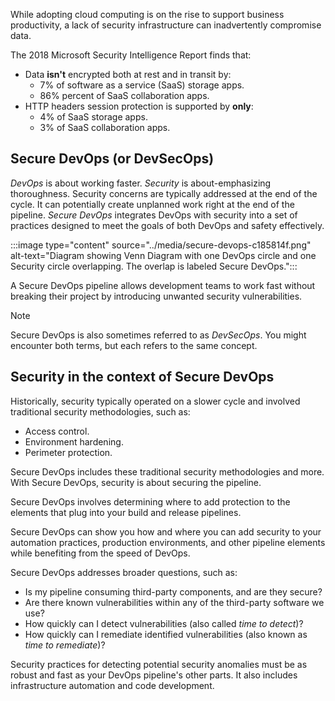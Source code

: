 While adopting cloud computing is on the rise to support business productivity, a lack of security infrastructure can inadvertently compromise data.

The 2018 Microsoft Security Intelligence Report finds that:

 -  Data **isn't** encrypted both at rest and in transit by:
     -  7% of software as a service (SaaS) storage apps.
     -  86% percent of SaaS collaboration apps.
 -  HTTP headers session protection is supported by **only**:
     -  4% of SaaS storage apps.
     -  3% of SaaS collaboration apps.

## Secure DevOps (or DevSecOps)

*DevOps* is about working faster. *Security* is about-emphasizing thoroughness. Security concerns are typically addressed at the end of the cycle. It can potentially create unplanned work right at the end of the pipeline. *Secure DevOps* integrates DevOps with security into a set of practices designed to meet the goals of both DevOps and safety effectively.

:::image type="content" source="../media/secure-devops-c185814f.png" alt-text="Diagram showing Venn Diagram with one DevOps circle and one Security circle overlapping. The overlap is labeled Secure DevOps.":::


A Secure DevOps pipeline allows development teams to work fast without breaking their project by introducing unwanted security vulnerabilities.

> [!NOTE]
> Secure DevOps is also sometimes referred to as *DevSecOps*. You might encounter both terms, but each refers to the same concept.

## Security in the context of Secure DevOps

Historically, security typically operated on a slower cycle and involved traditional security methodologies, such as:

 -  Access control.
 -  Environment hardening.
 -  Perimeter protection.

Secure DevOps includes these traditional security methodologies and more. With Secure DevOps, security is about securing the pipeline.

Secure DevOps involves determining where to add protection to the elements that plug into your build and release pipelines.

Secure DevOps can show you how and where you can add security to your automation practices, production environments, and other pipeline elements while benefiting from the speed of DevOps.

Secure DevOps addresses broader questions, such as:

 -  Is my pipeline consuming third-party components, and are they secure?
 -  Are there known vulnerabilities within any of the third-party software we use?
 -  How quickly can I detect vulnerabilities (also called *time to detect*)?
 -  How quickly can I remediate identified vulnerabilities (also known as *time to remediate*)?

Security practices for detecting potential security anomalies must be as robust and fast as your DevOps pipeline's other parts. It also includes infrastructure automation and code development.
